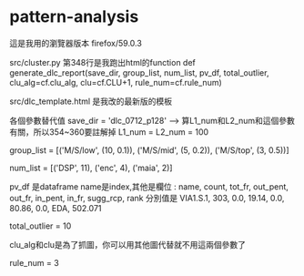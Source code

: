 # pattern-analysis

這是我用的瀏覽器版本  firefox/59.0.3

src/cluster.py 第348行是我跑出html的function
    def generate_dlc_report(save_dir, group_list, num_list, pv_df, total_outlier, clu_alg=cf.clu_alg, clu=cf.CLU+1, rule_num=cf.rule_num) 

src/dlc_template.html  是我改的最新版的模板

各個參數替代值
save_dir = 'dlc_0712_p128' -->  算L1_num和L2_num和這個參數有關，所以354~360要註解掉 
  L1_num = L2_num = 100

group_list = [('M/S/low', (10, 0.1)), ('M/S/mid', (5, 0.2)), ('M/S/top', (3, 0.5))]

num_list = [('DSP', 11), ('enc', 4), ('maia', 2)]

pv_df 是dataframe
name是index,其他是欄位 : name, count, tot_fr, out_pent, out_fr, in_pent, in_fr, sugg_rcp, rank
分別值是 VIA1.S.1, 303, 0.0,	19.14,	0.0,	80.86,	0.0, EDA, 502.071

total_outlier = 10

clu_alg和clu是為了抓圖，你可以用其他圖代替就不用這兩個參數了

rule_num = 3
